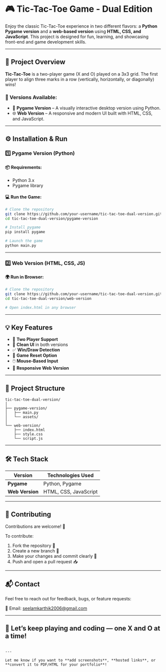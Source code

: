 # 🎮 Tic-Tac-Toe Game - Dual Edition

Enjoy the classic Tic-Tac-Toe experience in two different flavors: a **Python Pygame version** and a **web-based version** using **HTML, CSS, and JavaScript**. This project is designed for fun, learning, and showcasing front-end and game development skills.

---

## 🧩 Project Overview

**Tic-Tac-Toe** is a two-player game (X and O) played on a 3x3 grid. The first player to align three marks in a row (vertically, horizontally, or diagonally) wins!

### 🔧 Versions Available:
- 🎨 **Pygame Version** – A visually interactive desktop version using Python.
- 🌐 **Web Version** – A responsive and modern UI built with HTML, CSS, and JavaScript.

---

## ⚙️ Installation & Run

### 1️⃣ Pygame Version (Python)

#### 📦 Requirements:
- Python 3.x
- Pygame library

#### 💻 Run the Game:
```bash
# Clone the repository
git clone https://github.com/your-username/tic-tac-toe-dual-version.git
cd tic-tac-toe-dual-version/pygame-version

# Install pygame
pip install pygame

# Launch the game
python main.py
````

---

### 2️⃣ Web Version (HTML, CSS, JS)

#### 🌍 Run in Browser:

```bash
# Clone the repository
git clone https://github.com/your-username/tic-tac-toe-dual-version.git
cd tic-tac-toe-dual-version/web-version

# Open index.html in any browser
```

---

## 💡 Key Features

* 🧠 **Two Player Support**
* 🎨 **Clean UI** in both versions
* ✅ **Win/Draw Detection**
* 🔄 **Game Reset Option**
* 🖱️ **Mouse-Based Input**
* 📱 **Responsive Web Version**

---

## 📁 Project Structure

```
tic-tac-toe-dual-version/
│
├── pygame-version/
│   ├── main.py
│   └── assets/
│
└── web-version/
    ├── index.html
    ├── style.css
    └── script.js
```

---

## 🛠️ Tech Stack

| Version         | Technologies Used     |
| --------------- | --------------------- |
| **Pygame**      | Python, Pygame        |
| **Web Version** | HTML, CSS, JavaScript |

---

## 🙌 Contributing

Contributions are welcome! 🚀

To contribute:

1. Fork the repository 🍴
2. Create a new branch 🌿
3. Make your changes and commit clearly 💬
4. Push and open a pull request 📥

---

## 📬 Contact

Feel free to reach out for feedback, bugs, or feature requests:

📧 Email: [seelamkarthik2006@gmail.com](mailto:seelamkarthik2006@gmail.com)

---

## 🏁 Let’s keep playing and coding — one X and O at a time!

```

---

Let me know if you want to **add screenshots**, **hosted links**, or **convert it to PDF/HTML for your portfolio**!
```
